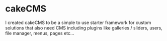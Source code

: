 cakeCMS
====

I created cakeCMS to be a simple to use starter framework for custom solutions that also need CMS including plugins like galleries / sliders, users, file manager, menus, pages etc...
